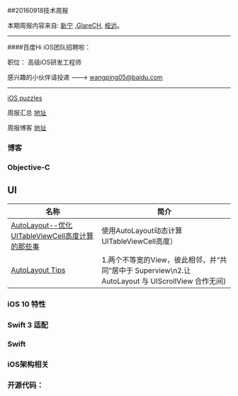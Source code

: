 
##20160918技术周报

本期周报内容来自: [新宁](https://github.com/SSSSSSnail) ,[GlareCH](https://github.com/GlareCH), [桉远](https://github.com/AnYuan)。


----------------------------------------------

####百度Hi iOS团队招聘啦：

职位： 高级iOS研发工程师

感兴趣的小伙伴请投递 ---> wangping05@baidu.com

----------------------------------------------

[iOS puzzles](https://github.com/BaiduHiDeviOS/iOS-puzzles)

周报汇总 [地址](https://github.com/BaiduHiDeviOS/iOS-Tech-Weekly)

周报博客 [地址](http://baiduhidevios.github.io/)


### 博客





### Objective-C

## UI
名称  |  简介
---- | ----
[AutoLayout--优化UITableViewCell高度计算的那些事](http://blog.sunnyxx.com/2015/05/17/cell-height-calculation/)|使用AutoLayout动态计算UITableViewCell高度）
[AutoLayout Tips](https://github.com/nixzhu/dev-blog/blob/master/autolayout-tips.md#tip-2 )|1.两个不等宽的View，彼此相邻，并“共同”居中于 Superview\n2.让 AutoLayout 与 UIScrollView 合作无间)
 

### iOS 10 特性


### Swift 3 适配



### Swift



### iOS架构相关




### 开源代码：
